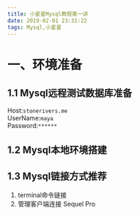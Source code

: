 ```yaml
---
title: 小星星Mysql教程第一讲
date: 2019-02-01 23:31:22
tags: Mysql,小星星
---
```

# 一、环境准备
## 1.1 Mysql远程测试数据库准备
Host:`stonerivers.me`  
UserName:`maya`  
Password:`******`

## 1.2 Mysql本地环境搭建

## 1.3 Mysql链接方式推荐
1. terminal命令链接
2. 管理客户端连接 Sequel Pro
